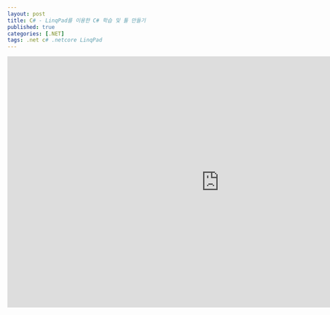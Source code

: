 ```yaml
---
layout: post
title: C# - LinqPad를 이용한 C# 학습 및 툴 만들기
published: true
categories: [.NET]
tags: .net c# .netcore LinqPad
---  
```

<iframe src="https://docs.google.com/presentation/d/e/2PACX-1vTdz62IQDDK3xIZINnJboXFMnM0xTjyIfr6IEdP-cKWGdhqXQhgP8Z4JQSOvJI1ulux9FwEM0RWbmNJ/embed?start=false&loop=false&delayms=3000" frameborder="0" width="960" height="569" allowfullscreen="true" mozallowfullscreen="true" webkitallowfullscreen="true"></iframe>    
   